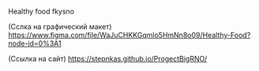 Healthy food fkysno

(Сслка на графический макет)
https://www.figma.com/file/WaJuCHKKGqmlo5HmNn8o09/Healthy-Food?node-id=0%3A1

(Ссылка на сайт)
https://stepnkas.github.io/ProgectBigRNO/
